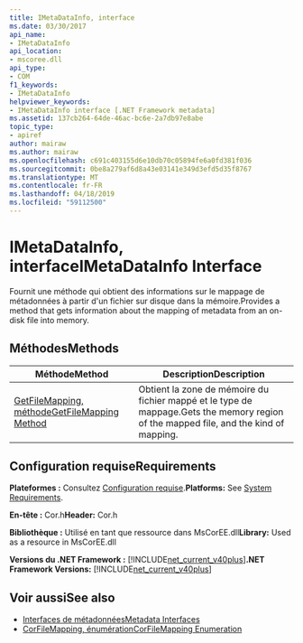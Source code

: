 ```yaml
---
title: IMetaDataInfo, interface
ms.date: 03/30/2017
api_name:
- IMetaDataInfo
api_location:
- mscoree.dll
api_type:
- COM
f1_keywords:
- IMetaDataInfo
helpviewer_keywords:
- IMetaDataInfo interface [.NET Framework metadata]
ms.assetid: 137cb264-64de-46ac-bc6e-2a7db97e8abe
topic_type:
- apiref
author: mairaw
ms.author: mairaw
ms.openlocfilehash: c691c403155d6e10db70c05894fe6a0fd381f036
ms.sourcegitcommit: 0be8a279af6d8a43e03141e349d3efd5d35f8767
ms.translationtype: MT
ms.contentlocale: fr-FR
ms.lasthandoff: 04/18/2019
ms.locfileid: "59112500"
---
```

# <a name="imetadatainfo-interface"></a><span data-ttu-id="3fef4-102">IMetaDataInfo, interface</span><span class="sxs-lookup"><span data-stu-id="3fef4-102">IMetaDataInfo Interface</span></span>
<span data-ttu-id="3fef4-103">Fournit une méthode qui obtient des informations sur le mappage de métadonnées à partir d'un fichier sur disque dans la mémoire.</span><span class="sxs-lookup"><span data-stu-id="3fef4-103">Provides a method that gets information about the mapping of metadata from an on-disk file into memory.</span></span>  
  
## <a name="methods"></a><span data-ttu-id="3fef4-104">Méthodes</span><span class="sxs-lookup"><span data-stu-id="3fef4-104">Methods</span></span>  
  
|<span data-ttu-id="3fef4-105">Méthode</span><span class="sxs-lookup"><span data-stu-id="3fef4-105">Method</span></span>|<span data-ttu-id="3fef4-106">Description</span><span class="sxs-lookup"><span data-stu-id="3fef4-106">Description</span></span>|  
|------------|-----------------|  
|[<span data-ttu-id="3fef4-107">GetFileMapping, méthode</span><span class="sxs-lookup"><span data-stu-id="3fef4-107">GetFileMapping Method</span></span>](../../../../docs/framework/unmanaged-api/metadata/imetadatainfo-getfilemapping-method.md)|<span data-ttu-id="3fef4-108">Obtient la zone de mémoire du fichier mappé et le type de mappage.</span><span class="sxs-lookup"><span data-stu-id="3fef4-108">Gets the memory region of the mapped file, and the kind of mapping.</span></span>|  
  
## <a name="requirements"></a><span data-ttu-id="3fef4-109">Configuration requise</span><span class="sxs-lookup"><span data-stu-id="3fef4-109">Requirements</span></span>  
 <span data-ttu-id="3fef4-110">**Plateformes :** Consultez [Configuration requise](../../../../docs/framework/get-started/system-requirements.md).</span><span class="sxs-lookup"><span data-stu-id="3fef4-110">**Platforms:** See [System Requirements](../../../../docs/framework/get-started/system-requirements.md).</span></span>  
  
 <span data-ttu-id="3fef4-111">**En-tête :** Cor.h</span><span class="sxs-lookup"><span data-stu-id="3fef4-111">**Header:** Cor.h</span></span>  
  
 <span data-ttu-id="3fef4-112">**Bibliothèque :** Utilisé en tant que ressource dans MsCorEE.dll</span><span class="sxs-lookup"><span data-stu-id="3fef4-112">**Library:** Used as a resource in MsCorEE.dll</span></span>  
  
 <span data-ttu-id="3fef4-113">**Versions du .NET Framework :** [!INCLUDE[net_current_v40plus](../../../../includes/net-current-v40plus-md.md)]</span><span class="sxs-lookup"><span data-stu-id="3fef4-113">**.NET Framework Versions:** [!INCLUDE[net_current_v40plus](../../../../includes/net-current-v40plus-md.md)]</span></span>  
  
## <a name="see-also"></a><span data-ttu-id="3fef4-114">Voir aussi</span><span class="sxs-lookup"><span data-stu-id="3fef4-114">See also</span></span>

- [<span data-ttu-id="3fef4-115">Interfaces de métadonnées</span><span class="sxs-lookup"><span data-stu-id="3fef4-115">Metadata Interfaces</span></span>](../../../../docs/framework/unmanaged-api/metadata/metadata-interfaces.md)
- [<span data-ttu-id="3fef4-116">CorFileMapping, énumération</span><span class="sxs-lookup"><span data-stu-id="3fef4-116">CorFileMapping Enumeration</span></span>](../../../../docs/framework/unmanaged-api/metadata/corfilemapping-enumeration.md)
